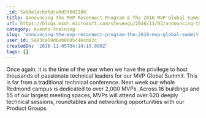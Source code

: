 ```yaml
---
_id: 5a88e1acbd6dca0d5f0d2186
title: Announcing The MVP Reconnect Program & The 2016 MVP Global Summit
url: https://blogs.msdn.microsoft.com/stevengu/2016/11/03/announcing-the-mvp-reconnect-program-the-2016-mvp-global-summit/
category: events-training
slug: 'announcing-the-mvp-reconnect-program-the-2016-mvp-global-summit'
user_id: 5a83ce59d6eb0005c4ecda2c
createdOn: '2016-11-05T04:14:19.000Z'
tags: []
---
```


Once again, it is the time of the year when we have the privilege to host thousands of passionate technical leaders for our MVP Global Summit. This is far from a traditional technical conference. Next week our whole Redmond campus is dedicated to over 2,000 MVPs. Across 16 buildings and 55 of our largest meeting spaces, MVPs will attend over 620 deeply technical sessions, roundtables and networking opportunities with our Product Groups.
